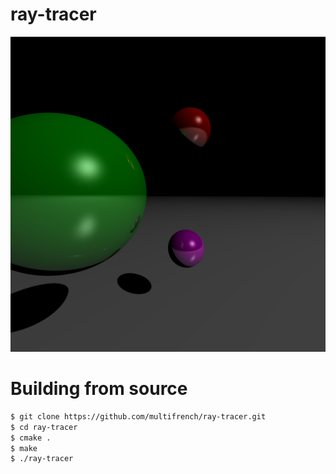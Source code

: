 ray-tracer
==========

![preview](img/image.png)

Building from source
====================

```bash
$ git clone https://github.com/multifrench/ray-tracer.git
$ cd ray-tracer
$ cmake .
$ make
$ ./ray-tracer
```